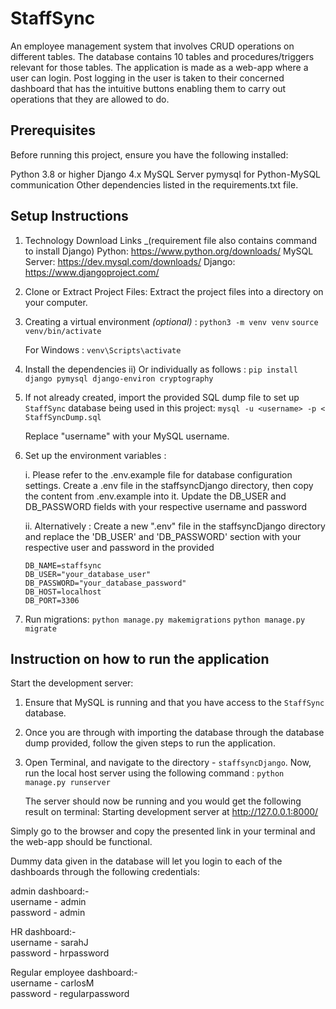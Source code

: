 # StaffSync

An employee management system that involves CRUD operations on different tables. The database 
contains 10 tables and procedures/triggers relevant for those tables. The application is made as a 
web-app where a user can login. Post logging in the user is taken to their concerned dashboard that
has the intuitive buttons enabling them to carry out operations that they are allowed to do.

## Prerequisites

Before running this project, ensure you have the following installed:

Python 3.8 or higher
Django 4.x
MySQL Server
pymysql for Python-MySQL communication
Other dependencies listed in the requirements.txt file. 


## Setup Instructions

1. Technology Download Links _(requirement file also contains command to install Django)
Python: https://www.python.org/downloads/ 
MySQL Server: https://dev.mysql.com/downloads/ 
Django: https://www.djangoproject.com/


2. Clone or Extract Project Files: Extract the project files into a directory on your computer.

3. Creating a virtual environment _(optional)_ : 
`python3 -m venv venv` 
`source venv/bin/activate`

     For Windows : 
    `venv\Scripts\activate`


4. Install the dependencies
    ii) Or individually as follows :
    `pip install django pymysql django-environ cryptography`



5. If not already created, import the provided SQL dump file to set up `StaffSync` database being used in this project: 
  `mysql -u <username> -p < StaffSyncDump.sql`

    Replace "username" with your MySQL username. 


6. Set up the environment variables :

    i. Please refer to the .env.example file for database configuration settings. 
    Create a .env file in the staffsyncDjango directory, then copy the content from .env.example 
    into it. Update the DB_USER and DB_PASSWORD fields with your respective username and password

    ii. Alternatively :
    Create a new ".env" file in the staffsyncDjango directory and replace the 'DB_USER' and 
    'DB_PASSWORD' section with your respective user and password in the provided  


       DB_NAME=staffsync
       DB_USER="your_database_user"
       DB_PASSWORD="your_database_password"
       DB_HOST=localhost
       DB_PORT=3306

    
7. Run migrations: 
 `python manage.py makemigrations`
 `python manage.py migrate`




## Instruction on how to run the application


Start the development server:

1. Ensure that MySQL is running and that you have access to the `StaffSync` database. 


2. Once you are through with importing the database through the database dump provided, follow the given steps to run the application.


3. Open Terminal, and navigate to the directory - `staffsyncDjango`. Now, run the local host server using the following command : 
`python manage.py runserver`

    The server should now be running and you would get the following result on terminal: 
    Starting development server at http://127.0.0.1:8000/

Simply go to the browser and copy the presented link in your terminal and the web-app should be functional.

Dummy data given in the database will let you login to each of the dashboards through the following credentials:

admin dashboard:- <br>
                    username - admin
                    <br>
                    password - admin

HR dashboard:- <br>
                    username - sarahJ
                    <br>
                    password - hrpassword

Regular employee dashboard:- <br>
                    username - carlosM
                    <br>
                    password - regularpassword




 











  

